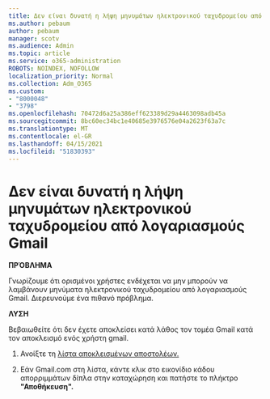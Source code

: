 ```yaml
---
title: Δεν είναι δυνατή η λήψη μηνυμάτων ηλεκτρονικού ταχυδρομείου από λογαριασμούς Gmail
ms.author: pebaum
author: pebaum
manager: scotv
ms.audience: Admin
ms.topic: article
ms.service: o365-administration
ROBOTS: NOINDEX, NOFOLLOW
localization_priority: Normal
ms.collection: Adm_O365
ms.custom:
- "8000048"
- "3798"
ms.openlocfilehash: 70472d6a25a386eff623389d29a4463098adb45a
ms.sourcegitcommit: 8bc60ec34bc1e40685e3976576e04a2623f63a7c
ms.translationtype: MT
ms.contentlocale: el-GR
ms.lasthandoff: 04/15/2021
ms.locfileid: "51830393"
---
```

# <a name="unable-to-receive-email-from-gmail-accounts"></a>Δεν είναι δυνατή η λήψη μηνυμάτων ηλεκτρονικού ταχυδρομείου από λογαριασμούς Gmail

**ΠΡΌΒΛΗΜΑ**

Γνωρίζουμε ότι ορισμένοι χρήστες ενδέχεται να μην μπορούν να λαμβάνουν μηνύματα ηλεκτρονικού ταχυδρομείου από λογαριασμούς Gmail. Διερευνούμε ένα πιθανό πρόβλημα.

**ΛΥΣΗ**

Βεβαιωθείτε ότι δεν έχετε αποκλείσει κατά λάθος τον τομέα Gmail κατά τον αποκλεισμό ενός χρήστη gmail.

1. Ανοίξτε τη [λίστα αποκλεισμένων αποστολέων.](https://go.microsoft.com/fwlink/?linkid=2121010)

2. Εάν Gmail.com στη λίστα, κάντε κλικ στο εικονίδιο κάδου απορριμμάτων δίπλα στην καταχώρηση και πατήστε το πλήκτρο **"Αποθήκευση".**
